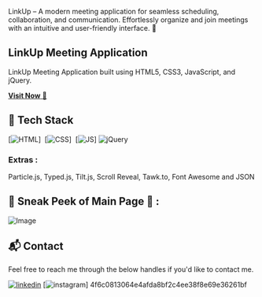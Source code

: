 LinkUp – A modern meeting application for seamless scheduling, collaboration, and communication. Effortlessly organize and join meetings with an intuitive and user-friendly interface. 🚀

## LinkUp Meeting Application
LinkUp Meeting Application built using HTML5, CSS3, JavaScript, and jQuery.

<a href="http://link-up-meeting-application.vercel.app" target="_blank">**Visit Now** 🚀</a>


## 📌 Tech Stack
[![HTML](https://img.shields.io/badge/html5%20-%23E34F26.svg?&style=for-the-badge&logo=html5&logoColor=white)]&nbsp;
[![CSS](https://img.shields.io/badge/css3%20-%231572B6.svg?&style=for-the-badge&logo=css3&logoColor=white)]&nbsp;
[![JS](https://img.shields.io/badge/javascript%20-%23323330.svg?&style=for-the-badge&logo=javascript&logoColor=%23F7DF1E)]
<img alt="jQuery" src="https://img.shields.io/badge/jquery-%230769AD.svg?style=for-the-badge&logo=jquery&logoColor=white"/>

### Extras : 
Particle.js, Typed.js, Tilt.js, Scroll Reveal, Tawk.to, Font Awesome and JSON

## 📌 Sneak Peek of Main Page 🙈 :
![Image](https://github.com/user-attachments/assets/40c9714e-305f-4397-9f8c-ffa5f9d42620)


<h2>📬 Contact</h2>

Feel free to reach me through the below handles if you'd like to contact me.

[![linkedin](https://img.shields.io/badge/LinkedIn-0077B5?style=for-the-badge&logo=linkedin&logoColor=white)](https://www.linkedin.com/in/abhisheksingh2025)
[![instagram](https://img.shields.io/badge/Instagram-E4405F?style=for-the-badge&logo=instagram&logoColor=white)]
4f6c0813064e4afda8bf2c4ee38f8e69e36261bf
